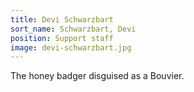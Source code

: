 ```yaml
---
title: Devi Schwarzbart
sort_name: Schwarzbart, Devi
position: Support staff
image: devi-schwarzbart.jpg
---
```


The honey badger disguised as a Bouvier.
